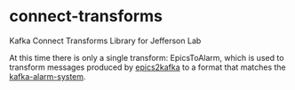 # connect-transforms
Kafka Connect Transforms Library for Jefferson Lab

At this time there is only a single transform: EpicsToAlarm, which is used to transform messages produced by [epics2kafka](https://github.com/JeffersonLab/epics2kafka) to a format that matches the [kafka-alarm-system](https://github.com/JeffersonLab/kafka-alarm-system).

